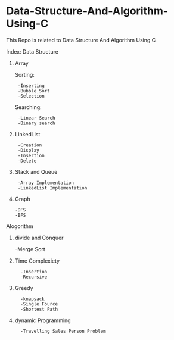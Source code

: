 # Data-Structure-And-Algorithm-Using-C
This Repo is related to Data Structure And Algorithm Using C


Index:
Data Structure

1. Array
    
    Sorting:
        
        -Inserting
        -Bubble Sort
        -Selection
    
    Searching:
        
        -Linear Search
        -Binary search
        
2. LinkedList
        
        -Creation
        -Display
        -Insertion
        -Delete
        
3. Stack and Queue
        
        -Array Implementation
        -LinkedList Implementation
        
 4. Graph
 
        -DFS
        -BFS
        
        
   Alogorithm
   
   1. divide and Conquer
   
        -Merge Sort
        
   2. Time Complexiety
            
            -Insertion
            -Recursive
            
   3. Greedy
   
            -knapsack
            -Single Fource
            -Shortest Path
    
   4. dynamic Programming
        
            -Travelling Sales Person Problem
     
